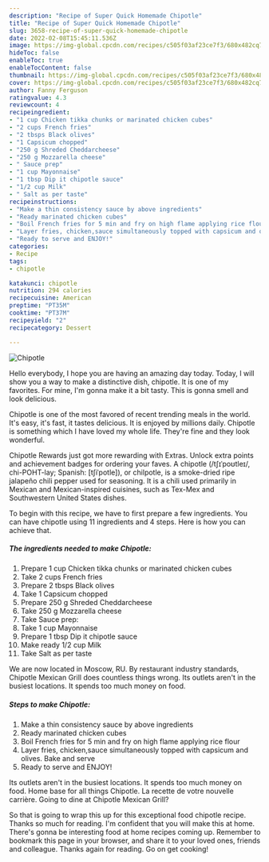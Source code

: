 ```yaml
---
description: "Recipe of Super Quick Homemade Chipotle"
title: "Recipe of Super Quick Homemade Chipotle"
slug: 3658-recipe-of-super-quick-homemade-chipotle
date: 2022-02-08T15:45:11.536Z
image: https://img-global.cpcdn.com/recipes/c505f03af23ce7f3/680x482cq70/chipotle-recipe-main-photo.jpg
hideToc: false
enableToc: true
enableTocContent: false
thumbnail: https://img-global.cpcdn.com/recipes/c505f03af23ce7f3/680x482cq70/chipotle-recipe-main-photo.jpg
cover: https://img-global.cpcdn.com/recipes/c505f03af23ce7f3/680x482cq70/chipotle-recipe-main-photo.jpg
author: Fanny Ferguson
ratingvalue: 4.3
reviewcount: 4
recipeingredient:
- "1 cup Chicken tikka chunks or marinated chicken cubes"
- "2 cups French fries"
- "2 tbsps Black olives"
- "1 Capsicum chopped"
- "250 g Shreded Cheddarcheese"
- "250 g Mozzarella cheese"
- " Sauce prep"
- "1 cup Mayonnaise"
- "1 tbsp Dip it chipotle sauce"
- "1/2 cup Milk"
- " Salt as per taste"
recipeinstructions:
- "Make a thin consistency sauce by above ingredients"
- "Ready marinated chicken cubes"
- "Boil French fries for 5 min and fry on high flame applying rice flour"
- "Layer fries, chicken,sauce simultaneously topped with capsicum and olives. Bake and serve"
- "Ready to serve and ENJOY!"
categories:
- Recipe
tags:
- chipotle

katakunci: chipotle 
nutrition: 294 calories
recipecuisine: American
preptime: "PT35M"
cooktime: "PT37M"
recipeyield: "2"
recipecategory: Dessert

---
```



![Chipotle](https://img-global.cpcdn.com/recipes/c505f03af23ce7f3/680x482cq70/chipotle-recipe-main-photo.jpg)

Hello everybody, I hope you are having an amazing day today. Today, I will show you a way to make a distinctive dish, chipotle. It is one of my favorites. For mine, I'm gonna make it a bit tasty. This is gonna smell and look delicious.

Chipotle is one of the most favored of recent trending meals in the world. It's easy, it's fast, it tastes delicious. It is enjoyed by millions daily. Chipotle is something which I have loved my whole life. They're fine and they look wonderful.

Chipotle Rewards just got more rewarding with Extras. Unlock extra points and achievement badges for ordering your faves. A chipotle (/tʃɪˈpoʊtleɪ/, chi-POHT-lay; Spanish: [tʃiˈpotle]), or chilpotle, is a smoke-dried ripe jalapeño chili pepper used for seasoning. It is a chili used primarily in Mexican and Mexican-inspired cuisines, such as Tex-Mex and Southwestern United States dishes.


To begin with this recipe, we have to first prepare a few ingredients. You can have chipotle using 11 ingredients and 4 steps. Here is how you can achieve that.

<!--inarticleads1-->

##### The ingredients needed to make Chipotle:

1. Prepare 1 cup Chicken tikka chunks or marinated chicken cubes
1. Take 2 cups French fries
1. Prepare 2 tbsps Black olives
1. Take 1 Capsicum chopped
1. Prepare 250 g Shreded Cheddarcheese
1. Take 250 g Mozzarella cheese
1. Take  Sauce prep:
1. Take 1 cup Mayonnaise
1. Prepare 1 tbsp Dip it chipotle sauce
1. Make ready 1/2 cup Milk
1. Take  Salt as per taste


We are now located in Moscow, RU. By restaurant industry standards, Chipotle Mexican Grill does countless things wrong. Its outlets aren&#39;t in the busiest locations. It spends too much money on food. 

<!--inarticleads2-->

##### Steps to make Chipotle:

1. Make a thin consistency sauce by above ingredients
1. Ready marinated chicken cubes
1. Boil French fries for 5 min and fry on high flame applying rice flour
1. Layer fries, chicken,sauce simultaneously topped with capsicum and olives. Bake and serve
1. Ready to serve and ENJOY!

Its outlets aren&#39;t in the busiest locations. It spends too much money on food. Home base for all things Chipotle. La recette de votre nouvelle carrière. Going to dine at Chipotle Mexican Grill? 

So that is going to wrap this up for this exceptional food chipotle recipe. Thanks so much for reading. I'm confident that you will make this at home. There's gonna be interesting food at home recipes coming up. Remember to bookmark this page in your browser, and share it to your loved ones, friends and colleague. Thanks again for reading. Go on get cooking!
